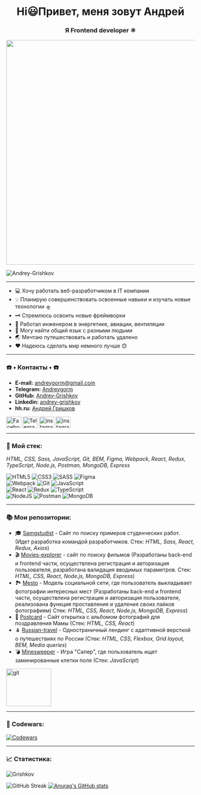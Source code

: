 <h1 align="center">Hi😃Привет, меня зовут Андрей</h1>
<h3 align="center">Я Frontend developer ⚛️</h3>
<div id="header" align="center">
  <img src="https://kartinkin.net/uploads/posts/2022-03/1647043520_64-kartinkin-net-p-kartinki-programmista-68.jpg" width="600px"/>
</div>
<p align="left"> <img src="https://komarev.com/ghpvc/?username=Andrey-Grishkov&label=Profile%20views&color=0e75b6&style=flat" alt="Andrey-Grishkov"/> </p>

___
- 💻 Хочу работать веб-разработчиком в IT компании 
- 💡 Планирую совершенствовать освоенные навыки и изучать новые технологии 🛸
- 🗝️ Стремлюсь освоить новые фреймворки
- 🔧 Работал инженером в энергетике, авиации, вентиляции
-  🤝 Могу найти общий язык с разными людьми
- 🌏 Мечтаю путешествовать и работать удалено
- ❤️ Надеюсь сделать мир немного лучше 😊

___

<h3 align="left">☎️ • Контакты • ☎️</h3> 

- **E-mail:** [andreygorm@gmail.com](andreygorm@gmail.com)
- **Telegram:** [Andreygorm](https://t.me/Andreygorm)
- **GitHub:** [Andrey-Grishkov](https://github.com/Andrey-Grishkov)
- **Linkedin:** [andrey-grishkov](https://www.linkedin.com/in/andrey-grishkov/)
- **hh.ru:** [Андрей Гришков](https://hh.ru/applicant/resumes/view?resume=81b63703ff0b9cf83c0039ed1f56774f70334e)

<p align="left">

<a href="https://www.facebook.com/profile.php?id=100012057423378" target="blank" style="cursor: pointer"><img align="center" src="https://cdn.jsdelivr.net/npm/simple-icons@3.0.1/icons/facebook.svg" alt="Facebook" height="30" width="40" /></a>
<a href="https://t.me/Andreygorm" target="blank" style="cursor: pointer"><img align="center" src="https://cdn.jsdelivr.net/npm/simple-icons@3.0.1/icons/telegram.svg" alt="Telegram" height="30" width="40" /></a>
<a href="https://www.instagram.com/andy_poroshkov/" target="blank"><img align="center" src="https://cdn.jsdelivr.net/npm/simple-icons@3.0.1/icons/instagram.svg" alt="instagram" height="30" width="40" /></a>
<a href="https://www.linkedin.com/in/andrey-grishkov/" target="blank"><img align="center" src="https://cdn.jsdelivr.net/npm/simple-icons@8.6.0/icons/linkedin.svg" alt="instagram" height="30" width="40" /></a>
</p>

___
### 🔨 Мой стек:

*HTML, CSS, Sass, JavaScript, Git, BEM, Figma, Webpack, React, Redux,
TypeScript, Node.js, Postman, MongoDB, Express*

![HTML5](https://img.shields.io/badge/html5-%23E34F26.svg?style=for-the-badge&logo=html5&logoColor=white)
![CSS3](https://img.shields.io/badge/css3-%231572B6.svg?style=for-the-badge&logo=css3&logoColor=white)
![SASS](https://img.shields.io/badge/SASS-hotpink.svg?style=for-the-badge&logo=SASS&logoColor=white)
![Figma](https://img.shields.io/badge/figma-%23F24E1E.svg?style=for-the-badge&logo=figma&logoColor=white)  
![Webpack](https://img.shields.io/badge/webpack-%238DD6F9.svg?style=for-the-badge&logo=webpack&logoColor=black)
![Git](https://img.shields.io/badge/git-%23F05033.svg?style=for-the-badge&logo=git&logoColor=white)
![JavaScript](https://img.shields.io/badge/javascript-%23323330.svg?style=for-the-badge&logo=javascript&logoColor=%23F7DF1E)  
![React](https://img.shields.io/badge/react-%2320232a.svg?style=for-the-badge&logo=react&logoColor=%2361DAFB)
![Redux](https://img.shields.io/badge/redux-%23593d88.svg?style=for-the-badge&logo=redux&logoColor=white)
![TypeScript](https://img.shields.io/badge/typescript-%23007ACC.svg?style=for-the-badge&logo=typescript&logoColor=white)  
![NodeJS](https://img.shields.io/badge/node.js-6DA55F?style=for-the-badge&logo=node.js&logoColor=white)
![Postman](https://img.shields.io/badge/Postman-FF6C37?style=for-the-badge&logo=postman&logoColor=white)
![MongoDB](https://img.shields.io/badge/MongoDB-%234ea94b.svg?style=for-the-badge&logo=mongodb&logoColor=white)

___
### 📚 Мои репозитории:
- 🎓 [Samgstudist](https://github.com/Andrey-Grishkov/samgstudist)
  \- Сайт по поиску примеров студенческих работ.
  (Идет разработка командой разработчиков. Стек: *HTML, Sass, React, Redux, Axios*)
- 🎬 [Movies-explorer](https://github.com/Andrey-Grishkov/movies-explorer-frontend)
  \- сайт по поиску фильмов
  (Разработаны back-end и frontend части, осуществлена регистрация и авторизация пользователя,
  разработана валидация вводимых параметров. Стек: *HTML, CSS, React, Node.js, MongoDB, Express*)
- 🏞️ [Mesto](https://github.com/Andrey-Grishkov/mesto-react-frontend)
  \- Модель социальной сети, где пользователь выкладывает фотографии интересных мест
  (Разработаны back-end и frontend части, осуществлена регистрация и авторизация пользователя,
  реализована функция проставления и удаления своих лайков фотографиям)
  Стек: *HTML, CSS, React, Node.js, MongoDB, Express*)
- 💌 [Postcard](https://github.com/Andrey-Grishkov/postcard-eight-march-for-mom)
  \- Сайт открытка с альбомом фотографий для поздравления Мамы
  (Стек: *HTML, CSS, React*)
- 🪆 [Russian-travel](https://github.com/Andrey-Grishkov/russian-travel)
  \- Одностраничный лендинг с адаптивной версткой о путешествиях по России
  (Стек: *HTML, CSS, Flexbox, Grid layout, BEM, Media queries*)
- 💣 [Minesweeper](https://github.com/Andrey-Grishkov/sapper)
  \- Игра "Сапер", где пользователь ищет заминированные клетки поля
  (Стек: *JavaScript*)
  
<p align="left">
  <a href="https://github.com/Andrey-Grishkov?tab=repositories" target="_blank" style="cursor: pointer"> <img src="https://github.githubassets.com/images/modules/logos_page/Octocat.png" alt="git" width="120" height="100"/> </a>
</p>

___
### 🔧 Codewars:

[![Codewars](https://www.codewars.com/users/rsschool_c01ca80b73c4b244/badges/micro)](https://www.codewars.com/users/rsschool_c01ca80b73c4b244/badges/micro)

[comment]: <> ([![Codewars]&#40;https://www.codewars.com/users/rsschool_c01ca80b73c4b244/badges/large&#41;]&#40;https://www.codewars.com/users/rsschool_c01ca80b73c4b244&#41;)

___
### 📈 Статистика:

<p align="left">
<img align="center" src="https://github-readme-stats.vercel.app/api/top-langs?username=Andrey-Grishkov&show_icons=true&locale=en&layout=compact" alt="Grishkov" />

![GitHub Streak](http://github-readme-streak-stats.herokuapp.com?user=Andrey-Grishkov&theme=merko&hide_border=true&locale=ru&date_format=M%20j%5B%2C%20Y%5D&background=07086A&stroke=0711DD&ring=DD9124&fire=DD6519)
[![Anurag's GitHub stats](https://github-readme-stats.vercel.app/api?username=Andrey-Grishkov)](https://github.com/anuraghazra/github-readme-stats)
</p>
